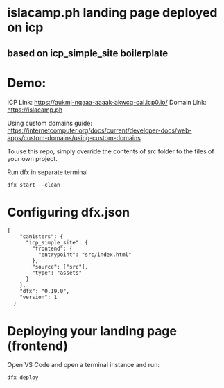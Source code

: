 # islacamp.ph landing page deployed on icp

## based on icp_simple_site boilerplate

# Demo:

ICP Link: https://aukmj-nqaaa-aaaak-akwcq-cai.icp0.io/
Domain Link: https://islacamp.ph

Using custom domains guide: https://internetcomputer.org/docs/current/developer-docs/web-apps/custom-domains/using-custom-domains

To use this repo, simply override the contents of src folder to the files of your own project.

Run dfx in separate terminal

```
dfx start --clean
```

# Configuring dfx.json

```
{
    "canisters": {
      "icp_simple_site": {
        "frontend": {
          "entrypoint": "src/index.html"
        },
        "source": ["src"],
        "type": "assets"
      }
    },
    "dfx": "0.19.0",
    "version": 1
  }
```

# Deploying your landing page (frontend)

Open VS Code and open a terminal instance and run:

```
dfx deploy
```
